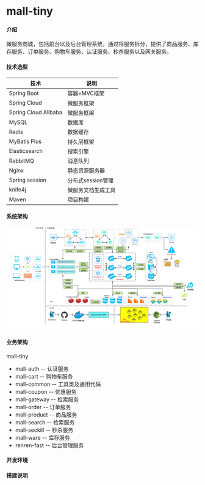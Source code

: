 # mall-tiny

#### 介绍
微服务商城，包括前台以及后台管理系统，通过将服务拆分，提供了商品服务、库存服务、订单服务、购物车服务、认证服务、秒杀服务以及网关服务。

#### 技术选型

| **技术**             | **说明**           |
| -------------------- | ------------------ |
| Spring Boot          | 容器+MVC框架       |
| Spring Cloud         | 微服务框架         |
| Spring Cloud Alibaba | 微服务框架         |
| MySQL                | 数据库             |
| Redis                | 数据缓存           |
| MyBatis Plus         | 持久层框架         |
| Elasticsearch        | 搜索引擎           |
| RabbitMQ             | 消息队列           |
| Nginx                | 静态资源服务器     |
| Spring session       | 分布式session管理  |
| knife4j              | 微服务文档生成工具 |
| Maven                | 项目构建           |

#### 系统架构

![image-项目架构图](docs/项目架构图.jpg)

#### 业务架构

mall-tiny

- mall-auth -- 认证服务
- mall-cart -- 购物车服务
- mall-common -- 工具类及通用代码
- mall-coupon -- 优惠服务
- mall-gateway -- 检索服务
- mall-order -- 订单服务
- mall-product -- 商品服务
- mall-search -- 检索服务
- mall-seckill -- 秒杀服务
- mall-ware -- 库存服务
- renren-fast -- 后台管理服务

#### 开发环境

#### 搭建说明

